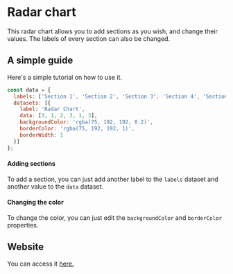 # Radar chart
This radar chart allows you to add sections as you wish, and change their values. The labels of every section can also be changed.

## A simple guide
Here's a simple tutorial on how to use it.

```js
const data = {
  labels: ['Section 1', 'Section 2', 'Section 3', 'Section 4', 'Section 5', 'Section 6'],
  datasets: [{
    label: 'Radar Chart',
    data: [3, 1, 2, 3, 1, 3],
    backgroundColor: 'rgba(75, 192, 192, 0.2)',
    borderColor: 'rgba(75, 192, 192, 1)',
    borderWidth: 1
  }]
};
```

#### Adding sections
To add a section, you can just add another label to the `labels` dataset and another value to the `data` dataset.

#### Changing the color
To change the color, you can just edit the `backgroundColor` and `borderColor` properties.

## Website
You can access it [here.](https://duckingtonthe3rd.github.io/Radar-chart/)
